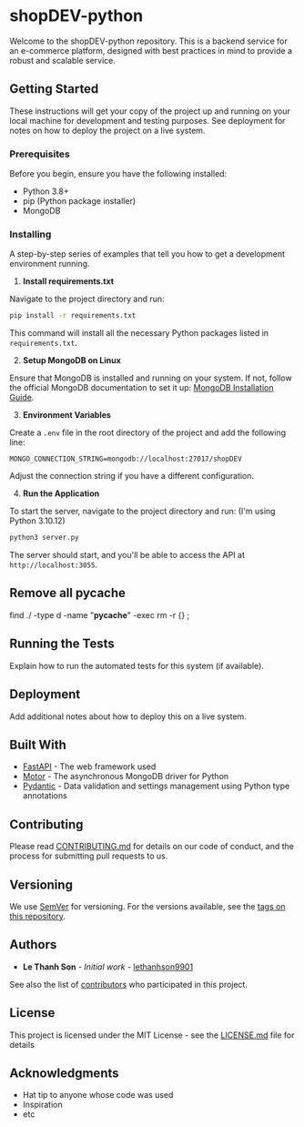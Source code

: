 

# shopDEV-python

Welcome to the shopDEV-python repository. This is a backend service for an e-commerce platform, designed with best practices in mind to provide a robust and scalable service.

## Getting Started

These instructions will get your copy of the project up and running on your local machine for development and testing purposes. See deployment for notes on how to deploy the project on a live system.

### Prerequisites

Before you begin, ensure you have the following installed:
- Python 3.8+
- pip (Python package installer)
- MongoDB

### Installing

A step-by-step series of examples that tell you how to get a development environment running.

1. **Install requirements.txt**

Navigate to the project directory and run:

```bash
pip install -r requirements.txt
```

This command will install all the necessary Python packages listed in `requirements.txt`.

2. **Setup MongoDB on Linux**

Ensure that MongoDB is installed and running on your system. If not, follow the official MongoDB documentation to set it up: [MongoDB Installation Guide](https://docs.mongodb.com/manual/installation/).

3. **Environment Variables**

Create a `.env` file in the root directory of the project and add the following line:

```env
MONGO_CONNECTION_STRING=mongodb://localhost:27017/shopDEV
```

Adjust the connection string if you have a different configuration.

4. **Run the Application**

To start the server, navigate to the project directory and run: (I'm using Python 3.10.12)

```bash
python3 server.py
```

The server should start, and you'll be able to access the API at `http://localhost:3055`.

## Remove all pycache

find ./ -type d -name "__pycache__" -exec rm -r {} \;

## Running the Tests

Explain how to run the automated tests for this system (if available).

## Deployment

Add additional notes about how to deploy this on a live system.

## Built With

* [FastAPI](https://fastapi.tiangolo.com/) - The web framework used
* [Motor](https://motor.readthedocs.io/en/stable/) - The asynchronous MongoDB driver for Python
* [Pydantic](https://pydantic-docs.helpmanual.io/) - Data validation and settings management using Python type annotations

## Contributing

Please read [CONTRIBUTING.md](CONTRIBUTING.md) for details on our code of conduct, and the process for submitting pull requests to us.

## Versioning

We use [SemVer](http://semver.org/) for versioning. For the versions available, see the [tags on this repository](https://github.com/yourusername/shopDEV-python/tags).

## Authors

* **Le Thanh Son** - *Initial work* - [lethanhson9901](https://github.com/lethanhson9901)

See also the list of [contributors](https://github.com/yourusername/shopDEV-python/contributors) who participated in this project.

## License

This project is licensed under the MIT License - see the [LICENSE.md](LICENSE.md) file for details

## Acknowledgments

* Hat tip to anyone whose code was used
* Inspiration
* etc
```

